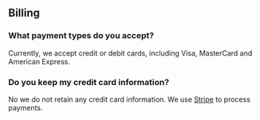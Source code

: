 ## Billing

### What payment types do you accept?

Currently, we accept credit or debit cards, including Visa, MasterCard and American Express.

### Do you keep my credit card information?

No we do not retain any credit card information. We use [Stripe](https://stripe.com/) to 
process payments.
